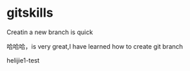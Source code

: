 # gitskills

Creatin a new branch is quick


哈哈哈，is very great,I have learned how to create git branch


helijie1-test
